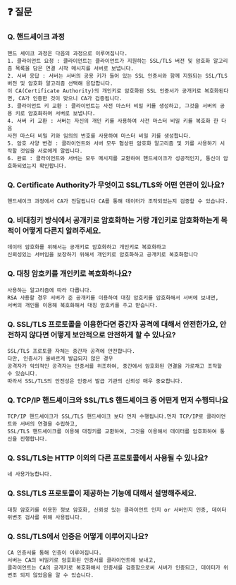 ## ❓ 질문

### Q. 핸드셰이크 과정
```
핸드 셰이크 과정은 다음의 과정으로 이루어집니다.
1. 클라이언트 요청 : 클라이언트는 클라이언트가 지원하는 SSL/TLS 버전 및 암호화 알고리즘 목록을 담은 연결 시작 메시지를 서버로 보냅니다.
2. 서버 응답 : 서버는 서버의 공용 키가 들어 있는 SSL 인증서와 함께 지원되는 SSL/TLS 버전 및 암호화 알고리즘 선택해 응답합니다.
이 CA(Certificate Authority)의 개인키로 암호화된 SSL 인증서가 공개키로 복호화된다면, CA가 인증한 것이 맞으니 CA가 검증됩니다.
3. 클라이언트 키 교환 : 클라이언트는 사전 마스터 비밀 키를 생성하고, 그것을 서버의 공용 키로 암호화하여 서버로 보냅니다.
4. 서버 키 교환 : 서버는 자신의 개인 키를 사용하여 사전 마스터 비밀 키를 복호화 한 다음 
사전 마스터 비밀 키와 임의의 번호를 사용하여 마스터 비밀 키를 생성합니다.
5. 암호 사양 변경 : 클라이언트와 서버 모두 협상된 암호화 알고리즘 및 키를 사용하기 시작할 것임을 서로에게 알립니다.
6. 완료 : 클라이언트와 서버는 모두 메시지를 교환하여 핸드셰이크가 성공적인지, 통신이 암호화되었는지 확인합니다.
```

### Q. Certificate Authority가 무엇이고 SSL/TLS와 어떤 연관이 있나요?
```
핸드셰이크 과정에서 CA가 전달됩니다 CA를 통해 데이터가 조작되었는지 검증할 수 있습니다.
```

### Q. 비대칭키 방식에서 공개키로 암호화하는 거랑 개인키로 암호화하는게 목적이 어떻게 다른지 알려주세요.
```
데이터 암호화를 위해서는 공개키로 암호화하고 개인키로 복호화하고
신뢰성있는 서버임을 보장하기 위해서 개인키로 암호화하고 공개키로 복호화합니다
```

### Q. 대칭 암호키를 개인키로 복호화하나요?
```
사용하는 알고리즘에 따라 다릅니다. 
RSA 사용할 경우 서버가 준 공개키를 이용하여 대칭 암호키를 암호화해서 서버에 보내면,
서버의 개인를 이용해 복호화해서 대칭 암호키를 주고 받습니다.
```

### Q. SSL/TLS 프로토콜을 이용한다면 중간자 공격에 대해서 안전한가요, 안전하지 않다면 어떻게 보안적으로 안전하게 할 수 있나요?
```
SSL/TLS 프로토콜 자체는 중간자 공격에 안전합니다.
다만, 인증서가 올바르게 발급되지 않은 경우
공격자가 악의적인 공격자는 인증서를 위조하여, 중간에서 암호화된 연결을 가로채고 조작할 수 있습니다.  
따라서 SSL/TLS의 안전성은 인증서 발급 기관의 신뢰성 매우 중요합니다.
```

### Q. TCP/IP 핸드셰이크와 SSL/TLS 핸드셰이크 중 어떤게 먼저 수행되나요
```
TCP/IP 핸드셰이크가 SSL/TLS 핸드셰이크 보다 먼저 수행됩니다.먼저 TCP/IP로 클라이언트와 서버의 연결을 수립하고,
SSL/TLS 핸드셰이크를 이용해 대칭키를 교환하여, 그것을 이용해서 데이터를 암호화하여 통신을 진행합니다.
```

### Q. SSL/TLS는 HTTP 이외의 다른 프로토콜에서 사용될 수 있나요?
```
네 사용가능합니다.
```

### Q. SSL/TLS 프로토콜이 제공하는 기능에 대해서 설명해주세요.
```
대칭 암호키를 이용한 정보 암호화, 신뢰성 있는 클라이언트 인지 or 서버인지 인증, 데이터 위변조 검사를 위해 사용됩니다.
```

### Q. SSL/TLS에서 인증은 어떻게 이루어지나요?
```
CA 인증서를 통해 인증이 이루어집니다. 
서버는 CA의 비밀키로 암호화된 인증서를 클라이언트에 보내고,
클라이언트는 CA의 공개키로 복호화해서 인증서를 검증함으로써 서버가 인증되고, 데이터가 위변조 되지 않았음을 알 수 있습니다.
```
